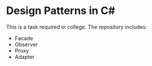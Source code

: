 # Design Patterns in C#

This is a task required in college. The repository includes:

- Facade
- Observer
- Proxy
- Adapter
